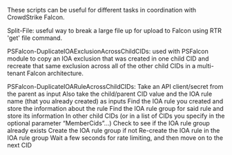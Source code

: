 These scripts can be useful for different tasks in coordination with CrowdStrike Falcon. 

Split-File: useful way to break a large file up for upload to Falcon using RTR 'get' file command. 

PSFalcon-DuplicateIOAExclusionAcrossChildCIDs: used with PSFalcon module to copy an IOA exclusion that was created in one child CID and recreate that same exclusion across all of the other child CIDs in a multi-tenant Falcon architecture.

PSFalcon-DuplicateIOARuleAcrossChildCIDs:
  Take an API client/secret from the parent as input
  Also take the child/parent CID value and the IOA rule name (that you already created) as inputs
  Find the IOA rule you created and store the information about the rule
  Find the IOA rule group for said rule and store its information
  In other child CIDs (or in a list of CIDs you specify in the optional parameter “MemberCids”…)
    Check to see if the IOA rule group already exists
      Create the IOA rule group if not
    Re-create the IOA rule in the IOA rule group
  Wait a few seconds for rate limiting, and then move on to the next CID
